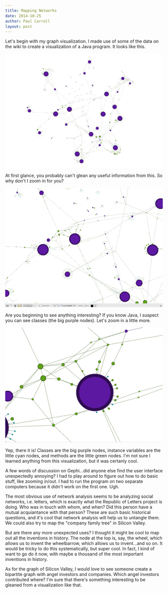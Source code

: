 ```yaml
---
title: Mapping Networks
date: 2014-10-25
author: Paul Carroll
layout: post
---
```


Let's begin with my graph visualization. I made use of some of the data on the wiki to create a visualization of a Java program. It looks like this.

![Java top-level view](images/java1.png)

At first glance, you probably can't glean any useful information from this. So why don't I zoom in for you?

![Java mid-level view](images/java2.png)

Are you beginning to see anything interesting? If you know Java, I suspect you can see classes (the big purple nodes). Let's zoom in a little more.

![Java top-level view](images/java3.png)

Yep, there it is! Classes are the big purple nodes, instance variables are the little cyan nodes, and methods are the little green nodes. I'm not sure I learned anything from this visualization, but it was certanly cool.

A few words of discussion on Gephi...did anyone else find the user interface unexpectedly annoying? I had to play around to figure out how to do basic stuff, like zooming in/out. I had to run the program on two separate computers because it didn't work on the first one. Ugh.

The most obvious use of network analysis seems to be analyzing social networks, i.e. letters, which is exactly what the Republic of Letters project is doing. Who was in touch with whom, and when? Did this person have a mutual acquiantance with that person? These are such basic historical questions, and it's cool that network analysis will help us to untangle them. We could also try to map the "company family tree" in Silicon Valley.

But are there any more unexpected uses? I thought it might be cool to map out all the inventions in history. The node at the top is, say, the wheel, which allows us to invent the wheelbarrow, which allows us to invent...and so on. It would be tricky to do this systematically, but super cool. In fact, I kind of want to go do it now, with maybe a thousand of the most important inventions in history.

As for the graph of Silicon Valley, I would love to see someone create a bipartite graph with angel investors and companies. Which angel investors contributed where? I'm sure that there's something interesting to be gleaned from a visualization like that.